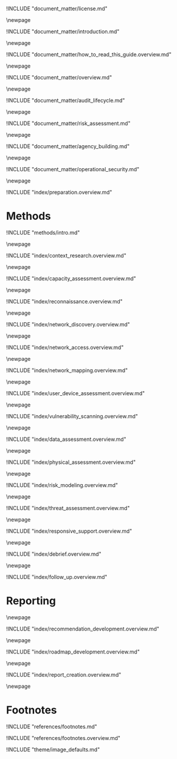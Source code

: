 
<!-- License -->

!INCLUDE "document_matter/license.md"

\newpage

<!-- Introduction -->

!INCLUDE "document_matter/introduction.md"

\newpage

!INCLUDE "document_matter/how_to_read_this_guide.overview.md"

\newpage

<!-- Overview -->

!INCLUDE "document_matter/overview.md"

\newpage

<!-- Audit Lifecycle -->

!INCLUDE "document_matter/audit_lifecycle.md"

\newpage
<!-- Risk Modeling -->

!INCLUDE "document_matter/risk_assessment.md"

\newpage
<!-- Agency Building -->

!INCLUDE "document_matter/agency_building.md"

\newpage
<!-- Operational Security -->

!INCLUDE "document_matter/operational_security.md"

\newpage
<!-- Audit Prep-->
!INCLUDE "index/preparation.overview.md"

# Methods

!INCLUDE "methods/intro.md"

\newpage
<!-- Audit Scoping-->

!INCLUDE "index/context_research.overview.md"

\newpage

!INCLUDE "index/capacity_assessment.overview.md"


\newpage
<!-- Recon-->

!INCLUDE "index/reconnaissance.overview.md"

\newpage
<!-- Network Discovery-->

!INCLUDE "index/network_discovery.overview.md"

\newpage
<!-- Network Access -->

!INCLUDE "index/network_access.overview.md"

\newpage
<!-- Network Mapping -->

!INCLUDE "index/network_mapping.overview.md"

\newpage
<!-- User Device Assessment -->

!INCLUDE "index/user_device_assessment.overview.md"

\newpage
<!-- Vulnerability Analysis -->

!INCLUDE "index/vulnerability_scanning.overview.md"

\newpage
<!-- Data Assessment (assets) -->

!INCLUDE "index/data_assessment.overview.md"

\newpage
<!-- Physical Assessment -->

!INCLUDE "index/physical_assessment.overview.md"

\newpage
<!-- Risk Modeling -->

!INCLUDE "index/risk_modeling.overview.md"

\newpage
<!-- Threat Assessment -->

!INCLUDE "index/threat_assessment.overview.md"

\newpage
<!-- Responsive Support -->

!INCLUDE "index/responsive_support.overview.md"

\newpage
<!-- Debrief -->

!INCLUDE "index/debrief.overview.md"


\newpage
<!-- Follow Up -->

!INCLUDE "index/follow_up.overview.md"

# Reporting

\newpage
<!-- Recommendation Development -->

!INCLUDE "index/recommendation_development.overview.md"

\newpage
<!-- Roadmap Development -->

!INCLUDE "index/roadmap_development.overview.md"

\newpage
<!-- Reporting Creation -->

!INCLUDE "index/report_creation.overview.md"

\newpage


# Footnotes

<!-- Load Footnotes -->
!INCLUDE "references/footnotes.md"

<!-- Update Footnotes for overview -->
!INCLUDE "references/footnotes.overview.md"

<!-- Load Default Images -->
!INCLUDE "theme/image_defaults.md"
